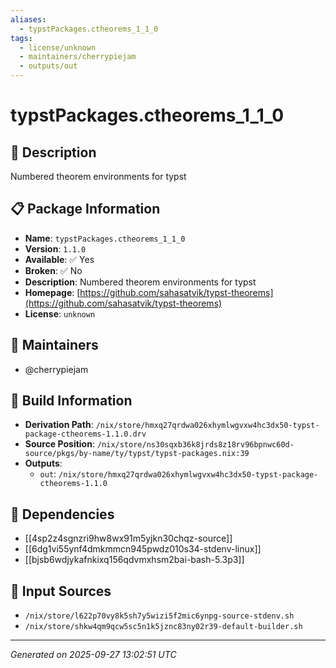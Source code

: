 ```yaml
---
aliases:
  - typstPackages.ctheorems_1_1_0
tags:
  - license/unknown
  - maintainers/cherrypiejam
  - outputs/out
---
```


# typstPackages.ctheorems_1_1_0

## 📝 Description

Numbered theorem environments for typst

## 📋 Package Information

- **Name**: `typstPackages.ctheorems_1_1_0`
- **Version**: `1.1.0`
- **Available**: ✅ Yes
- **Broken**: ✅ No
- **Description**: Numbered theorem environments for typst
- **Homepage**: [https://github.com/sahasatvik/typst-theorems](https://github.com/sahasatvik/typst-theorems)
- **License**: `unknown`
## 👥 Maintainers

- @cherrypiejam


## 🔧 Build Information

- **Derivation Path**: `/nix/store/hmxq27qrdwa026xhymlwgvxw4hc3dx50-typst-package-ctheorems-1.1.0.drv`
- **Source Position**: `/nix/store/ns30sqxb36k8jrds8z18rv96bpnwc60d-source/pkgs/by-name/ty/typst/typst-packages.nix:39`
- **Outputs**:
  - `out`:  `/nix/store/hmxq27qrdwa026xhymlwgvxw4hc3dx50-typst-package-ctheorems-1.1.0`

## 🔗 Dependencies

- [[4sp2z4sgnzri9hw8wx91m5yjkn30chqz-source]]
- [[6dg1vi55ynf4dmkmmcn945pwdz010s34-stdenv-linux]]
- [[bjsb6wdjykafnkixq156qdvmxhsm2bai-bash-5.3p3]]

## 📁 Input Sources

- `/nix/store/l622p70vy8k5sh7y5wizi5f2mic6ynpg-source-stdenv.sh`
- `/nix/store/shkw4qm9qcw5sc5n1k5jznc83ny02r39-default-builder.sh`

---
*Generated on 2025-09-27 13:02:51 UTC*
